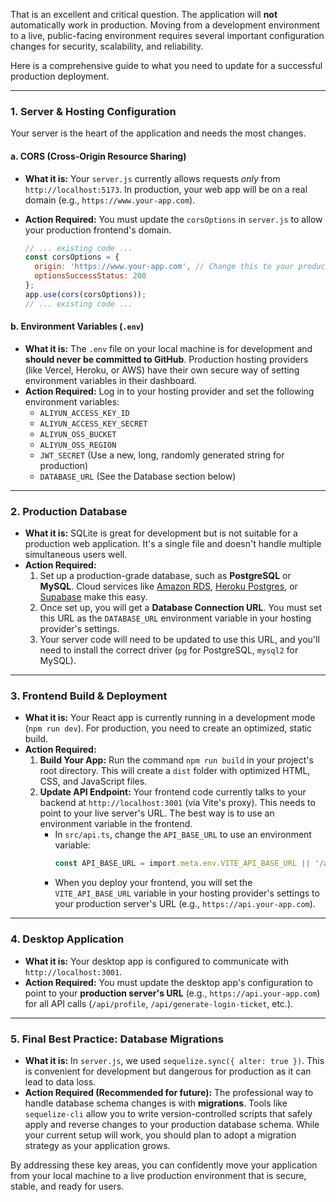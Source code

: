 That is an excellent and critical question. The application will **not** automatically work in production. Moving from a development environment to a live, public-facing environment requires several important configuration changes for security, scalability, and reliability.

Here is a comprehensive guide to what you need to update for a successful production deployment.

---

### 1. Server & Hosting Configuration

Your server is the heart of the application and needs the most changes.

#### a. CORS (Cross-Origin Resource Sharing)

*   **What it is:** Your `server.js` currently allows requests *only* from `http://localhost:5173`. In production, your web app will be on a real domain (e.g., `https://www.your-app.com`).
*   **Action Required:** You must update the `corsOptions` in `server.js` to allow your production frontend's domain.

    ```javascript:server/server.js
    // ... existing code ...
    const corsOptions = {
      origin: 'https://www.your-app.com', // Change this to your production domain
      optionsSuccessStatus: 200
    };
    app.use(cors(corsOptions));
    // ... existing code ...
    ```

#### b. Environment Variables (`.env`)

*   **What it is:** The `.env` file on your local machine is for development and **should never be committed to GitHub**. Production hosting providers (like Vercel, Heroku, or AWS) have their own secure way of setting environment variables in their dashboard.
*   **Action Required:** Log in to your hosting provider and set the following environment variables:
    *   `ALIYUN_ACCESS_KEY_ID`
    *   `ALIYUN_ACCESS_KEY_SECRET`
    *   `ALIYUN_OSS_BUCKET`
    *   `ALIYUN_OSS_REGION`
    *   `JWT_SECRET` (Use a new, long, randomly generated string for production)
    *   `DATABASE_URL` (See the Database section below)

---

### 2. Production Database

*   **What it is:** SQLite is great for development but is not suitable for a production web application. It's a single file and doesn't handle multiple simultaneous users well.
*   **Action Required:**
    1.  Set up a production-grade database, such as **PostgreSQL** or **MySQL**. Cloud services like [Amazon RDS](https://aws.amazon.com/rds/), [Heroku Postgres](https://www.heroku.com/postgres), or [Supabase](https://supabase.com/database) make this easy.
    2.  Once set up, you will get a **Database Connection URL**. You must set this URL as the `DATABASE_URL` environment variable in your hosting provider's settings.
    3.  Your server code will need to be updated to use this URL, and you'll need to install the correct driver (`pg` for PostgreSQL, `mysql2` for MySQL).

---

### 3. Frontend Build & Deployment

*   **What it is:** Your React app is currently running in a development mode (`npm run dev`). For production, you need to create an optimized, static build.
*   **Action Required:**
    1.  **Build Your App:** Run the command `npm run build` in your project's root directory. This will create a `dist` folder with optimized HTML, CSS, and JavaScript files.
    2.  **Update API Endpoint:** Your frontend code currently talks to your backend at `http://localhost:3001` (via Vite's proxy). This needs to point to your live server's URL. The best way is to use an environment variable in the frontend.
        *   In `src/api.ts`, change the `API_BASE_URL` to use an environment variable:
            ```typescript:src/api.ts
            const API_BASE_URL = import.meta.env.VITE_API_BASE_URL || '/api';
            ```
        *   When you deploy your frontend, you will set the `VITE_API_BASE_URL` variable in your hosting provider's settings to your production server's URL (e.g., `https://api.your-app.com`).

---

### 4. Desktop Application

*   **What it is:** Your desktop app is configured to communicate with `http://localhost:3001`.
*   **Action Required:** You must update the desktop app's configuration to point to your **production server's URL** (e.g., `https://api.your-app.com`) for all API calls (`/api/profile`, `/api/generate-login-ticket`, etc.).

---

### 5. Final Best Practice: Database Migrations

*   **What it is:** In `server.js`, we used `sequelize.sync({ alter: true })`. This is convenient for development but dangerous for production as it can lead to data loss.
*   **Action Required (Recommended for future):** The professional way to handle database schema changes is with **migrations**. Tools like `sequelize-cli` allow you to write version-controlled scripts that safely apply and reverse changes to your production database schema. While your current setup will work, you should plan to adopt a migration strategy as your application grows.

By addressing these key areas, you can confidently move your application from your local machine to a live production environment that is secure, stable, and ready for users.